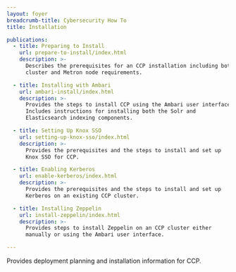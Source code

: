 ```yaml
---
layout: foyer
breadcrumb-title: Cybersecurity How To
title: Installation

publications:
  - title: Preparing to Install
    url: prepare-to-install/index.html
    description: >-
      Describes the prerequisites for an CCP installation including both
      cluster and Metron node requirements.

  - title: Installing with Ambari
    url: ambari-install/index.html
    description: >-
      Provides the steps to install CCP using the Ambari user interface.
      Includes instructions for installing both the Solr and
      Elasticsearch indexing components.

  - title: Setting Up Knox SSO
    url: setting-up-knox-sso/index.html
    description: >-
      Provides the prerequisites and the steps to install and set up
      Knox SSO for CCP.

  - title: Enabling Kerberos
    url: enable-kerberos/index.html
    description: >-
      Provides the prerequisites and the steps to install and set up
      Kerberos on an existing CCP cluster.

  - title: Installing Zeppelin
    url: install-zeppelin/index.html
    description: >-
      Provides steps to install Zeppelin on an CCP cluster either
      manually or using the Ambari user interface.

---
```


Provides deployment planning and installation information for CCP.
